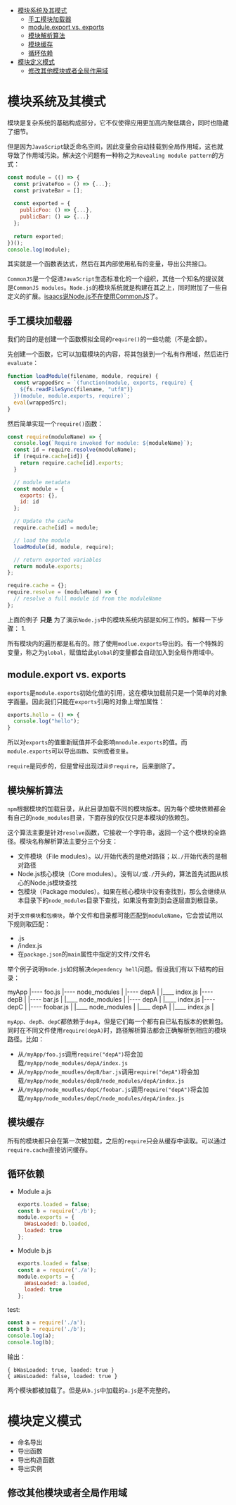 <!-- TOC -->

- [模块系统及其模式](#模块系统及其模式)
  - [手工模块加载器](#手工模块加载器)
  - [module.export vs. exports](#moduleexport-vs-exports)
  - [模块解析算法](#模块解析算法)
  - [模块缓存](#模块缓存)
  - [循环依赖](#循环依赖)
- [模块定义模式](#模块定义模式)
  - [修改其他模块或者全局作用域](#修改其他模块或者全局作用域)

<!-- /TOC -->

# 模块系统及其模式
模块是复杂系统的基础构成部分，它不仅使得应用更加高内聚低耦合，同时也隐藏了细节。

但是因为`JavaScript`缺乏命名空间，因此变量会自动挂载到全局作用域，这也就导致了作用域污染。解决这个问题有一种称之为`Revealing module pattern`的方式：
```js
const module = (() => {
  const privateFoo = () => {...};
  const privateBar = [];
  
  const exported = {
    publicFoo: () => {...},
    publicBar: () => {...}
  };
  
  return exported;
})();
console.log(module);
```

其实就是一个函数表达式，然后在其内部使用私有的变量，导出公共接口。

`CommonJS`是一个促进`JavaScript`生态标准化的一个组织，其他一个知名的提议就是`CommonJS modules`。`Node.js`的模块系统就是构建在其之上，同时附加了一些自定义的扩展。[isaacs说Node.js不在使用CommonJS](https://github.com/nodejs/node-v0.x-archive/issues/5132#issuecomment-15432598)了。

## 手工模块加载器
我们的目的是创建一个函数模拟全局的`require()`的一些功能（不是全部）。

先创建一个函数，它可以加载模块的内容，将其包装到一个私有作用域，然后进行`evaluate`：
```js
function loadModule(filename, module, require) {
  const wrappedSrc = `(function(module, exports, require) {
    ${fs.readFileSync(filename, "utf8")}
  })(module, module.exports, require)`;
  eval(wrappedSrc);
}
```

然后简单实现一个`require()`函数：
```js
const require(moduleName) => {
  console.log(`Require invoked for module: ${moduleName}`);
  const id = require.resolve(moduleName);
  if (require.cache[id]) {
    return require.cache[id].exports;
  }

  // module metadata
  const module = {
    exports: {},
    id: id
  };

  // Update the cache
  require.cache[id] = module;

  // load the module
  loadModule(id, module, require);

  // return exported variables
  return module.exports;
};

require.cache = {};
require.resolve = (moduleName) => {
  // resolve a full module id from the moduleName
};
```

上面的例子 __只是__ 为了演示`Node.js`中的模块系统内部是如何工作的。解释一下步骤：
1. 

所有模块内的遍历都是私有的。除了使用`modlue.exports`导出的。有一个特殊的变量，称之为`global`，赋值给此`global`的变量都会自动加入到全局作用域中。

## module.export vs. exports
`exports`是`module.exports`初始化值的引用，这在模块加载前只是一个简单的对象字面量。因此我们只能在`exports`引用的对象上增加属性：
```js
exports.hello = () => {
  console.log("hello");
}
```

所以对`exports`的值重新赋值并不会影响`mnodule.exports`的值。而`module.exports`可以导出`函数`、`实例`或者`变量`。

`require`是同步的，但是曾经出现过`异步require`，后来删除了。

## 模块解析算法
`npm`根据模块的加载目录，从此目录加载不同的模块版本。因为每个模块依赖都会有自己的`node_modules`目录，下面存放的仅仅只是本模块的依赖包。

这个算法主要是针对`resolve`函数，它接收一个字符串，返回一个这个模块的全路径。模块名称解析算法主要分三个分支：
- 文件模块（File modules）。以`/`开始代表的是绝对路径；以`./`开始代表的是相对路径
- Node.js核心模块（Core modules）。没有以`/`或`./`开头的，算法首先试图从核心的Node.js模块查找
- 包模块（Package modules）。如果在核心模块中没有查找到，那么会继续从本目录下的`node_modules`目录下查找，如果没有查到到会逐层直到根目录。


对于`文件模块`和`包模块`，单个文件和目录都可能匹配到`moduleName`，它会尝试用以下规则取匹配：
- <moduleName>.js
- <moduleName>/index.js
- 在`package.json`的`main`属性中指定的文件/文件名


举个例子说明`Node.js`如何解决`dependency hell`问题。假设我们有以下结构的目录：

myApp
|---- foo.js
|---- node_modules
      |
      |---- depA
      |     |____ index.js
      |---- depB
      |     |---- bar.js
      |     |____ node_modules
      |           |---- depA
      |                 |____ index.js
      |---- depC
      |     |---- foobar.js
      |     |____ node_modules
      |           |____ depA
      |                 |____ index.js
      |


`myApp`、`depB`、`depC`都依赖于`depA`，但是它们每一个都有自已私有版本的依赖包。同时在不同文件使用`require(depA)`时，路径解析算法都会正确解析到相应的模块路径。比如：
- 从`/myApp/foo.js`调用`require("depA")`将会加载`/myApp/node_modules/depA/index.js`
- 从`/myApp/node_moudles/depB/bar.js`调用`require("depA")`将会加载`/myApp/node_modules/depB/node_modules/depA/index.js`
- 从`/myApp/node_moudles/depC/foobar.js`调用`require("depA")`将会加载`/myApp/node_modules/depC/node_modules/depA/index.js`

## 模块缓存
所有的模块都只会在第一次被加载，之后的`require`只会从缓存中读取。可以通过`require.cache`直接访问缓存。

## 循环依赖
- Module a.js
  ```js
  exports.loaded = false;
  const b = require('./b');
  module.exports = {
    bWasLoaded: b.loaded,
    loaded: true
  };
  ```
- Module b.js
  ```js
  exports.loaded = false;
  const a = require('./a');
  module.exports = {
    aWasLoaded: a.loaded,
    loaded: true
  };
  ```

test:
```js
const a = require('./a');
const b = require('./b');
console.log(a);
console.log(b);
```
输出：
```
{ bWasLoaded: true, loaded: true }
{ aWasLoaded: false, loaded: true }
```

两个模块都被加载了。但是从`b.js`中加载的`a.js`是不完整的。

# 模块定义模式
- 命名导出
- 导出函数
- 导出构造函数
- 导出实例


## 修改其他模块或者全局作用域
